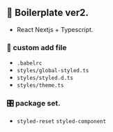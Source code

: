 ## 🧰 Boilerplate ver2.

- React Nextjs + Typescript.

### 🪫 custom add file

- `.babelrc`
- `styles/global-styled.ts`
- `styles/styled.d.ts`
- `styles/theme.ts`

### 🎛 package set.

- `styled-reset` `styled-component`
